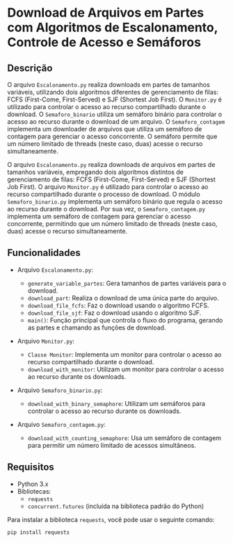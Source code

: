 # Download de Arquivos em Partes com Algoritmos de Escalonamento, Controle de Acesso e Semáforos

## Descrição
O arquivo `Escalonamento.py` realiza downloads em partes de tamanhos variáveis, utilizando dois algoritmos diferentes de gerenciamento de filas: FCFS (First-Come, First-Served) e SJF (Shortest Job First). O `Monitor.py` é utilizado para controlar o acesso ao recurso compartilhado durante o download. O `Semaforo_binario` utiliza um semáforo binário para controlar o acesso ao recurso durante o download de um arquivo. O `Semaforo_contagem` implementa um downloader de arquivos que utiliza um semáforo de contagem para gerenciar o acesso concorrente. O semáforo permite que um número limitado de threads (neste caso, duas) acesse o recurso simultaneamente.

O arquivo `Escalonamento.py` realiza downloads de arquivos em partes de tamanhos variáveis, empregando dois algoritmos distintos de gerenciamento de filas: FCFS (First-Come, First-Served) e SJF (Shortest Job First). O arquivo `Monitor.py` é utilizado para controlar o acesso ao recurso compartilhado durante o processo de download. O módulo `Semaforo_binario.py` implementa um semáforo binário que regula o acesso ao recurso durante o download. Por sua vez, o `Semaforo_contagem.py` implementa um semáforo de contagem para gerenciar o acesso concorrente, permitindo que um número limitado de threads (neste caso, duas) acesse o recurso simultaneamente.

## Funcionalidades

- Arquivo `Escalonamento.py`:
    - `generate_variable_partes`: Gera tamanhos de partes variáveis para o download.
    - `download_part`: Realiza o download de uma única parte do arquivo.
    - `download_file_fcfs`: Faz o download usando o algoritmo FCFS.
    - `download_file_sjf`: Faz o download usando o algoritmo SJF.
    - `main()`: Função principal que controla o fluxo do programa, gerando as partes e chamando as funções de download.

- Arquivo `Monitor.py`:
    - `Classe Monitor`: Implementa um monitor para controlar o acesso ao recurso compartilhado durante o download.
    - `download_with_monitor`: Utilizam um monitor para controlar o acesso ao recurso durante os downloads.

- Arquivo `Semaforo_binario.py`:
    - `download_with_binary_semaphore`: Utilizam um semáforos para controlar o acesso ao recurso durante os downloads.

- Arquivo `Semaforo_contagem.py`:
    - `download_with_counting_semaphore`: Usa um semáforo de contagem para permitir um número limitado de acessos simultâneos.

## Requisitos

- Python 3.x
- Bibliotecas:
  - `requests`
  - `concurrent.futures` (incluída na biblioteca padrão do Python)
  
Para instalar a biblioteca `requests`, você pode usar o seguinte comando:

```
pip install requests
```

